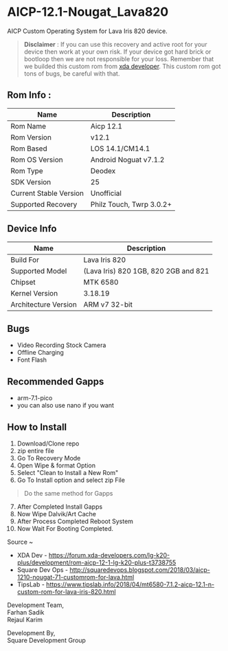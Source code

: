 # AICP-12.1-Nougat_Lava820

AICP Custom Operating System for Lava Iris 820 device.

> **Disclaimer** : If you can use this recovery and active root for your device then work at your own risk. If your device got hard brick or bootloop then we are not responsible for your loss. Remember that we builded this custom rom from [xda developer](https://forum.xda-developers.com/lg-k20-plus/development/rom-aicp-12-1-lg-k20-plus-t3738755). This custom rom got tons of bugs, be careful with that. 

## Rom Info : 
Name  | Description
------------- | -------------
Rom Name | Aicp 12.1
Rom Version | v12.1
Rom Based | LOS 14.1/CM14.1
Rom OS Version | Android  Noguat v7.1.2
Rom Type | Deodex
SDK Version | 25
Current Stable Version | Unofficial
Supported Recovery | Philz Touch, Twrp 3.0.2+

## Device Info 
Name  | Description
------------- | -------------
Build For | Lava Iris 820 
Supported Model | (Lava Iris) 820 1GB, 820 2GB and 821
Chipset |  MTK 6580
Kernel Version | 3.18.19
Architecture Version | ARM v7 32-bit

## Bugs 
* Video Recording Stock Camera
* Offline Charging
* Font Flash 

## Recommended Gapps 
 * arm-7.1-pico
 * you can also use nano if you want
 
## How to Install 
 1. Download/Clone repo 
 2. zip entire file
 3. Go To Recovery Mode
 4. Open Wipe & format Option
 5. Select "Clean to Install a New Rom"
 6. Go To Install option and select zip File
 > Do the same method for Gapps
 7. After Completed Install Gapps
 8. Now Wipe Dalvik/Art Cache
 9. After Process Completed Reboot System
 10. Now Wait For Booting Completed.
 
Source ~ 
* XDA Dev - https://forum.xda-developers.com/lg-k20-plus/development/rom-aicp-12-1-lg-k20-plus-t3738755
* Square Dev Ops - http://squaredevops.blogspot.com/2018/03/aicp-1210-nougat-71-customrom-for-lava.html
* TipsLab - https://www.tipslab.info/2018/04/mt6580-7.1.2-aicp-12.1-n-custom-rom-for-lava-iris-820.html
 
Development Team, <br>
Farhan Sadik <br>
Rejaul Karim <br>

Development By, <br>
Square Development Group 
